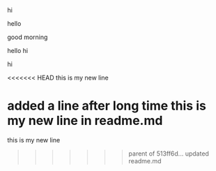 hi

hello

good morning

hello hi

hi

<<<<<<< HEAD
this is my new line

added a line after long time this is my new line in readme.md 
=======
this is my new line
>>>>>>> parent of 513ff6d... updated readme.md
